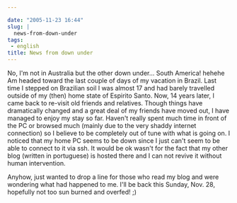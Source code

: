 ```yaml
---

date: "2005-11-23 16:44"
slug: |
  news-from-down-under
tags:
 - english
title: News from down under
---
```


No, I'm not in Australia but the other down under... South America!
hehehe Am headed toward the last couple of days of my vacation in
Brazil. Last time I stepped on Brazilian soil I was almost 17 and had
barely travelled outside of my (then) home state of Espirito Santo. Now,
14 years later, I came back to re-visit old friends and relatives.
Though things have dramatically changed and a great deal of my friends
have moved out, I have managed to enjoy my stay so far. Haven't really
spent much time in front of the PC or browsed much (mainly due to the
very shaddy internet connection) so I believe to be completely out of
tune with what is going on. I noticed that my home PC seems to be down
since I just can't seem to be able to connect to it via ssh. It would be
ok wasn't for the fact that my other blog (written in portuguese) is
hosted there and I can not revive it without human intervention.

Anyhow, just wanted to drop a line for those who read my blog and were
wondering what had happened to me. I'll be back this Sunday, Nov. 28,
hopefully not too sun burned and overfed! ;)
